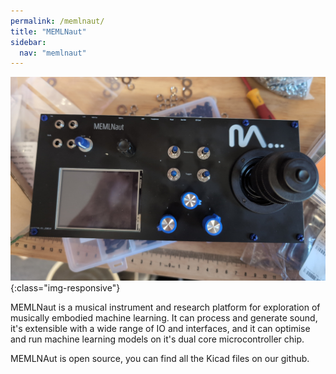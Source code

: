 ```yaml
---
permalink: /memlnaut/
title: "MEMLNaut"
sidebar:
  nav: "memlnaut"
---
```


![MEMLNaut](../assets/images/memlnaut_0_2_desk.jpg){:class="img-responsive"}

MEMLNaut is a musical instrument and research platform for exploration of musically embodied machine learning.  It can process and generate sound, it's extensible with a wide range of IO and interfaces, and it can optimise and run machine learning models on it's dual core microcontroller chip.

MEMLNAut is open source, you can find all the Kicad files on our github.


